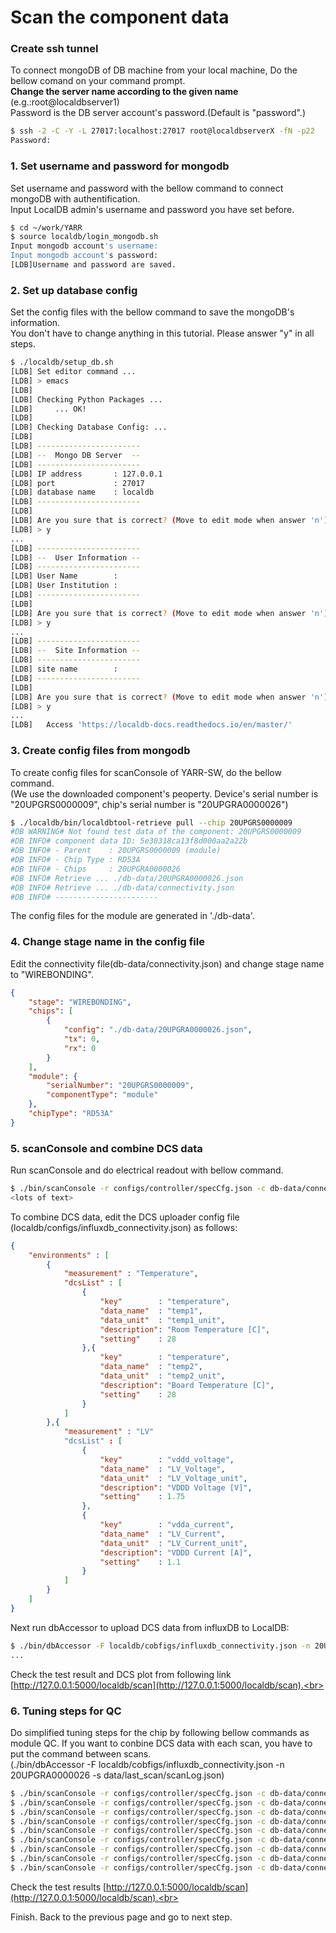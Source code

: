 # Scan the component data

### Create ssh tunnel 
To connect mongoDB of DB machine from your local machine, Do the bellow comand on your command prompt.<br>
**Change the server name according to the given name** (e.g.:root@localdbserver1)<br> 
Password is the DB server account's password.(Default is "password".)

```bash
$ ssh -2 -C -Y -L 27017:localhost:27017 root@localdbserverX -fN -p22
Password:
```
### 1. Set username and password for mongodb 
Set username and password with the bellow command to connect mongoDB with authentification.<br>
Input LocalDB admin's username and password you have set before.
```bash
$ cd ~/work/YARR
$ source localdb/login_mongodb.sh
Input mongodb account's username: 
Input mongodb account's password: 
[LDB]Username and password are saved.
```

### 2. Set up database config
Set the config files with the bellow command to save the mongoDB's information.<br>
You don't have to change anything in this tutorial. Please answer "y" in all steps.
```bash
$ ./localdb/setup_db.sh
[LDB] Set editor command ...
[LDB] > emacs
[LDB]
[LDB] Checking Python Packages ...
[LDB]     ... OK!
[LDB]
[LDB] Checking Database Config: ...
[LDB]
[LDB] -----------------------
[LDB] --  Mongo DB Server  --
[LDB] -----------------------
[LDB] IP address       : 127.0.0.1
[LDB] port             : 27017
[LDB] database name    : localdb
[LDB] -----------------------
[LDB]
[LDB] Are you sure that is correct? (Move to edit mode when answer 'n') [y/n/exit]
[LDB] > y
...
[LDB] -----------------------
[LDB] --  User Information --
[LDB] -----------------------
[LDB] User Name        : 
[LDB] User Institution : 
[LDB] -----------------------
[LDB]
[LDB] Are you sure that is correct? (Move to edit mode when answer 'n') [y/n/exit]
[LDB] > y
...
[LDB] -----------------------
[LDB] --  Site Information --
[LDB] -----------------------
[LDB] site name        : 
[LDB] -----------------------
[LDB]
[LDB] Are you sure that is correct? (Move to edit mode when answer 'n') [y/n/exit]
[LDB] > y
...
[LDB]   Access 'https://localdb-docs.readthedocs.io/en/master/'
```

### 3. Create config files from mongodb
To create config files for scanConsole of YARR-SW, do the bellow command.<br>
(We use the downloaded component's peoperty. Device's serial number is "20UPGRS0000009", chip's serial number is "20UPGRA0000026")
```bash
$ ./localdb/bin/localdbtool-retrieve pull --chip 20UPGRS0000009 
#DB WARNING# Not found test data of the component: 20UPGRS0000009
#DB INFO# component data ID: 5e30318ca13f8d000aa2a22b 
#DB INFO# - Parent    : 20UPGRS0000009 (module)
#DB INFO# - Chip Type : RD53A
#DB INFO# - Chips     : 20UPGRA0000026
#DB INFO# Retrieve ... ./db-data/20UPGRA0000026.json
#DB INFO# Retrieve ... ./db-data/connectivity.json
#DB INFO# -----------------------
```
The config files for the module are generated in './db-data'.<br>

### 4. Change stage name in the config file
Edit the connectivity file(db-data/connectivity.json) and change stage name to "WIREBONDING".
```json
{
    "stage": "WIREBONDING",
    "chips": [
        {
            "config": "./db-data/20UPGRA0000026.json",
            "tx": 0,
            "rx": 0
        }
    ],
    "module": {
        "serialNumber": "20UPGRS0000009",
        "componentType": "module"
    },
    "chipType": "RD53A"
}
```

### 5. scanConsole and combine DCS data

Run scanConsole and do electrical readout with bellow command. 

```bash
$ ./bin/scanConsole -r configs/controller/specCfg.json -c db-data/connectivity.json -s configs/scans/rd53a/std_digitalscan.json -W
<lots of text>
```
To combine DCS data, edit the DCS uploader config file (localdb/configs/influxdb_connectivity.json) as follows:
```json
{
    "environments" : [
        {
            "measurement" : "Temperature",
            "dcsList" : [
                {
                    "key"        : "temperature",
                    "data_name"  : "temp1",
                    "data_unit"  : "temp1_unit",
                    "description": "Room Temperature [C]",
                    "setting"    : 28
                },{
                    "key"        : "temperature",
                    "data_name"  : "temp2",
                    "data_unit"  : "temp2_unit",
                    "description": "Board Temperature [C]",
                    "setting"    : 28
                }
            ]
        },{
            "measurement" : "LV"
            "dcsList" : [
                {
                    "key"        : "vddd_voltage",
                    "data_name"  : "LV_Voltage",
                    "data_unit"  : "LV_Voltage_unit",
                    "description": "VDDD Voltage [V]",
                    "setting"    : 1.75
                },
                {
                    "key"        : "vdda_current",
                    "data_name"  : "LV_Current",
                    "data_unit"  : "LV_Current_unit",
                    "description": "VDDD Current [A]",
                    "setting"    : 1.1
                }
            ]
        }
    ]
}
```
Next run dbAccessor to upload DCS data from influxDB to LocalDB:
```bash
$ ./bin/dbAccessor -F localdb/cobfigs/influxdb_connectivity.json -n 20UPGRA0000026 -s data/last_scan/scanLog.json
...
```
Check the test result and DCS plot from following link [http://127.0.0.1:5000/localdb/scan](http://127.0.0.1:5000/localdb/scan).<br>

### 6. Tuning steps for QC

Do simplified tuning steps for the chip by following bellow commands as module QC.
If you want to conbine DCS data with each scan, you have to put the command between scans.<br>
(./bin/dbAccessor -F localdb/cobfigs/influxdb_connectivity.json -n 20UPGRA0000026 -s data/last_scan/scanLog.json)

```bash
$ ./bin/scanConsole -r configs/controller/specCfg.json -c db-data/connectivity.json -s configs/scans/rd53a/std_digitalscan.json -W
$ ./bin/scanConsole -r configs/controller/specCfg.json -c db-data/connectivity.json -s configs/scans/rd53a/diff_analogscan.json -W
$ ./bin/scanConsole -r configs/controller/specCfg.json -c db-data/connectivity.json -s configs/scans/rd53a/diff_thresholdscan.json -W
$ ./bin/scanConsole -r configs/controller/specCfg.json -c db-data/connectivity.json -s configs/scans/rd53a/diff_tune_globalthreshold.json -W
$ ./bin/scanConsole -r configs/controller/specCfg.json -c db-data/connectivity.json -s configs/scans/rd53a/diff_tune_pixelthreshold.json -W
$ ./bin/scanConsole -r configs/controller/specCfg.json -c db-data/connectivity.json -s configs/scans/rd53a/diff_retune_pixelthreshold.json -W
$ ./bin/scanConsole -r configs/controller/specCfg.json -c db-data/connectivity.json -s configs/scans/rd53a/diff_tune_finepixelthreshold.json -W
$ ./bin/scanConsole -r configs/controller/specCfg.json -c db-data/connectivity.json -s configs/scans/rd53a/diff_totscan.json -W
$ ./bin/scanConsole -r configs/controller/specCfg.json -c db-data/connectivity.json -s configs/scans/rd53a/diff_noise.json -W
```
Check the test results [http://127.0.0.1:5000/localdb/scan](http://127.0.0.1:5000/localdb/scan).<br>

Finish. Back to the previous page and go to next step.
